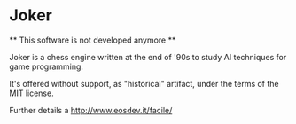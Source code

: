 # Joker

** This software is not developed anymore **

Joker is a chess engine written at the end of '90s to study AI techniques
for game programming.

It's offered without support, as "historical" artifact, under the terms
of the MIT license.

Further details a http://www.eosdev.it/facile/
